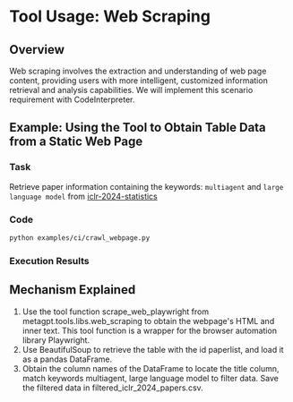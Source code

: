 # Tool Usage: Web Scraping

## Overview

Web scraping involves the extraction and understanding of web page content, providing users with more intelligent, customized information retrieval and analysis capabilities. We will implement this scenario requirement with CodeInterpreter.

## Example: Using the Tool to Obtain Table Data from a Static Web Page

### Task

Retrieve paper information containing the keywords: `multiagent` and `large language model` from [iclr-2024-statistics](https://papercopilot.com/statistics/iclr-statistics/iclr-2024-statistics/)

### Code

```bash
python examples/ci/crawl_webpage.py
```

### Execution Results

## Mechanism Explained

1. Use the tool function scrape_web_playwright from metagpt.tools.libs.web_scraping to obtain the webpage's HTML and inner text. This tool function is a wrapper for the browser automation library Playwright.
2. Use BeautifulSoup to retrieve the table with the id paperlist, and load it as a pandas DataFrame.
3. Obtain the column names of the DataFrame to locate the title column, match keywords multiagent, large language model to filter data. Save the filtered data in filtered_iclr_2024_papers.csv.
